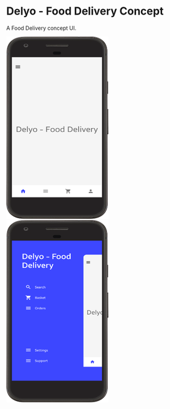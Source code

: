 # Delyo - Food Delivery Concept
A Food Delivery concept UI. 


<img src="/screenshots/home.png" width="270" height="480"> <img src="/screenshots/left_drawer.png" width="270" height="480">